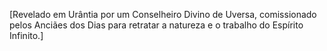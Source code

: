﻿[Revelado em Urântia por um Conselheiro Divino de Uversa, comissionado pelos Anciães dos Dias para retratar a natureza e o trabalho do Espírito Infinito.]